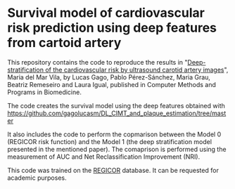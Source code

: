 # Survival model of cardiovascular risk prediction using deep features from cartoid artery

This repository contains the code to reproduce the results in "[Deep-stratification of the cardiovascular risk by ultrasound carotid artery images](https://www.sciencedirect.com/science/article/pii/S1746809424000934)", Maria del Mar Vila, by Lucas Gago, Pablo Pérez-Sánchez, Maria Grau, Beatriz Remeseiro and Laura Igual, published in Computer Methods and Programs in Biomedicine.


The code creates the survival model using the deep features obtained with https://github.com/gagolucasm/DL_CIMT_and_plaque_estimation/tree/master

It also includes the code to perform the copmarison between the Model 0 (REGICOR risk function) and the Model 1 (the deep stratification model presented in the mentioned paper). The comaprison is performed using the measurement of AUC and Net Reclassification Improvement (NRI).


This code was trained on the [REGICOR](https://regicor.cat/en/introduction/) database. It can be requested for academic purposes.

